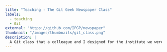 ```yaml
---
title: "Teaching - The Git Geek Newspaper Class"
labels:
  - teaching
  - Git
external: "https://github.com/IPGP/newspaper"
thumbnail: "/images/thumbnails/git_class.png"
description: |
  A Git class that a colleague and I designed for the institute we were working at.
---
```

